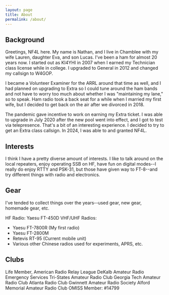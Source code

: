 ```yaml
---
layout: page
title: About
permalink: /about/
---
```


## Background
Greetings, NF4L here. My name is Nathan, and I live in Chamblee with my wife Lauren, daughter Eva, and son Lucas. I've been a ham for almost 20 years now. I started out as KI4YHI in 2007 when I earned my Technician class license while in college. I upgraded to General in 2012 and changed my callsign to W4GOP.

I became a Volunteer Examiner for the ARRL around that time as well, and I had planned on upgrading to Extra so I could tune around the ham bands and not have to worry too much about whether I was "maintaining my lane," so to speak. Ham radio took a back seat for a while when I married my first wife, but I decided to get back on the air after we divorced in 2018. 

The pandemic gave incentive to work on earning my Extra ticket. I was able to upgrade in July 2020 after the new pool went into effect, and I got to test via telepresence. That's a bit of an interesting experience. I decided to try to get an Extra class callsign. In 2024, I was able to and granted NF4L.

## Interests
I think I have a pretty diverse amount of interests. I like to talk around on the local repeaters, enjoy operating SSB on HF, have fun on digital modes--I really do enjoy RTTY and PSK-31, but those have given way to FT-8--and try different things with radio and electronics.

## Gear
I've tended to collect things over the years--used gear, new gear, homemade gear, etc.

HF Radio: Yaesu FT-450D
VHF/UHF Radios:
 - Yaesu FT-7800R (My first radio)
 - Yaesu FT-2800M
 - Retevis RT-95 (Current mobile unit)
 - Various other Chinese radios used for experiments, APRS, etc.

## Clubs

Life Member, American Radio Relay League
DeKalb Amateur Radio Emergency Services
Tri-States Amateur Radio Club
Georgia Tech Amateur Radio Club
Atlanta Radio Club
Gwinnett Amateur Radio Society
Alford Memorial Amateur Radio Club
OMISS Member: #14799
